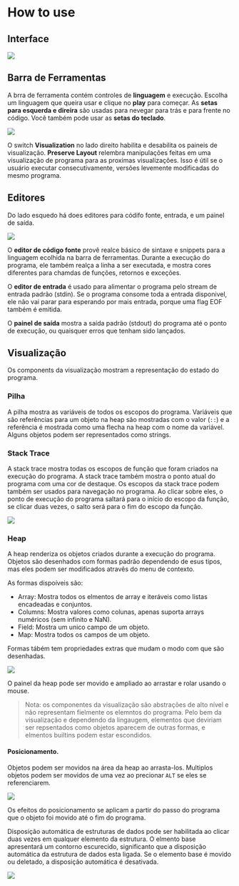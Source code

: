 # How to use

## Interface

![](./images/overview.gif)

## Barra de Ferramentas

A brra de ferramenta contém controles de **linguagem** e execução. Escolha um linguagem que queira usar e clique no **play** para começar. As **setas para esquerda e direira** são usadas para nevegar para trás e para frente no código. Você também pode usar as **setas do teclado**.

![](./images/toolbar.png)

O switch **Visualization** no lado direito habilita e desabilita os paineis de visualização.
**Preserve Layout** relembra manipulações feitas em uma visualização de programa para as proximas visualizações. Isso é útil se o usuário executar consecutivamente, versões levemente modificadas do mesmo programa.

## Editores

Do lado esquedo há does editores para códifo fonte, entrada, e um painel de saída.

![](./images/editors.png)

O **editor de código fonte** provê realce básico de sintaxe e snippets para a linguagem ecolhida na barra de ferramentas.
Durante a execução do programa, ele também realça a linha a ser executada, e mostra cores diferentes para chamdas de funções, retornos e exceções.

O **editor de entrada** é usado para alimentar o programa pelo stream de entrada padrão (stdin).
Se o programa consome toda a entrada disponivel, ele não vai parar para esperando por mais entrada, porque uma flag EOF também é emitida.

O **painel de saída** mostra a saída padrão (stdout) do programa até o ponto de execução, ou quaisquer erros que tenham sido lançados.

## Visualização

Os components da visualização mostram a representação do estado do programa.

### Pilha

A pilha mostra as variáveis de todos os escopos do programa.
Variáveis que são referências para um objeto na heap são mostradas com o valor (`::`) e a referência é mostrada como uma flecha na heap com o nome da variável.
Alguns objetos podem ser representados como strings.

### Stack Trace

A stack trace mostra todas os escopos de função que foram criados na execução do programa.
A stack trace também mostra o ponto atual do programa com uma cor de destaque.
Os escopos da stack trace podem também ser usados para navegação no programa.
Ao clicar sobre eles, o ponto de execução do programa saltará para o início do escopo da função, se clicar duas vezes, o salto será para o fim do escopo da função.

![](./images/stack.png)

### Heap

A heap renderiza os objetos criados durante a execução do programa.
Objetos são desenhados com formas padrão dependendo de esus tipos, mas eles podem ser modificados atravês do menu de contexto.

As formas dispoíveis são:
-   Array: Mostra todos os elmentos de array e iteráveis como listas encadeadas e conjuntos.
-   Columns: Mostra valores como colunas, apenas suporta arrays numéricos (sem infinito e NaN).
-   Field: Mostra um unico campo de um objeto.
-   Map: Mostra todos os campos de um objeto.

Formas tábém tem propriedades extras que mudam o modo com que são desenhadas.

![](./images/shapes.png)

O painel da heap pode ser movido e ampliado ao arrastar e rolar usando o mouse.

> Nota: os componentes da visualização são abstrações de alto nível e não representam fielmente os elemntos do programa.
Pelo bem da visualização e dependendo da lingaugem, elementos que deviriam ser repsentados como objetos aparecem de outras formas, e elmentos builtins podem estar escondidos.

#### Posicionamento.

Objetos podem ser movidos na área da heap ao arrasta-los.
Multiplos objetos podem ser movidos de uma vez ao precionar `ALT` se eles se referenciarem.

![](./images/position.gif)

Os efeitos do posicionamento se aplicam a partir do passo do programa que o objeto foi movido até o fim do programa.

Disposição automática de estruturas de dados pode ser habilitada ao clicar duas vezes em qualquer elemento da estrutura.
O elmento base apresentará um contorno escurecido, significanto que a disposição automática da estrutura de dados esta ligada.
Se o elemento base é movido ou deletado, a disposição automática é desativada.

![](./images/layout.gif)
